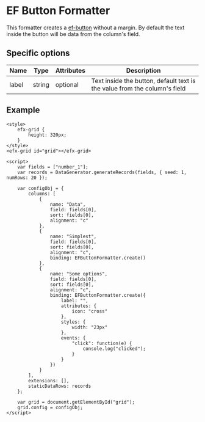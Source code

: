 # EF Button Formatter

This formatter creates a [ef-button](https://ui.refinitiv.com/elements/button) without a margin. By default the text inside the button will be data from the column's field.

## Specific options

| Name   | Type   | Attributes | Description                                               |
|------- | ------ | ---------- | --------------------------------------------------------- |
| label  | string | optional   | Text inside the button, default text is the value from the column's field  |

## Example

```live
<style>
	efx-grid {
		height: 320px;
	}
</style>
<efx-grid id="grid"></efx-grid>

<script>
	var fields = ["number_1"];
	var records = DataGenerator.generateRecords(fields, { seed: 1, numRows: 20 });

	var configObj = {
		columns: [
			{ 
				name: "Data",
				field: fields[0],
				sort: fields[0],
				alignment: "c"
			},
			{ 
				name: "Simplest",
				field: fields[0],
				sort: fields[0],
				alignment: "c",
				binding: EFButtonFormatter.create()
			},
			{ 
				name: "Some options",
				field: fields[0],
				sort: fields[0],
				alignment: "c",
				binding: EFButtonFormatter.create({
					label: "",
					attributes: {
						icon: "cross"
					},
					styles: {
						width: "23px"
					},
					events: {
						"click": function(e) {
							console.log("clicked");
						}
					}
				})
			}
		],
		extensions: [],
		staticDataRows: records
	};

	var grid = document.getElementById("grid");
	grid.config = configObj;
</script>
```
